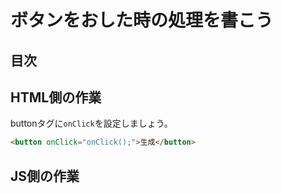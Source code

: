 # ボタンをおした時の処理を書こう

## 目次
<!-- toc -->

## HTML側の作業
buttonタグに`onClick`を設定しましょう。
```html
<button onClick="onClick();">生成</button>
```

## JS側の作業
```javascript

```